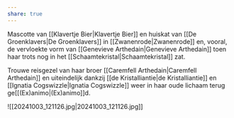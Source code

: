 ```yaml
---
share: true
---
```

Mascotte van [[Klavertje Bier|Klavertje Bier]] en huiskat van [[De Groenklavers|De Groenklavers]] in [[Zwanenrode|Zwanenrode]] en, vooral, de vervloekte vorm van [[Genevieve Arthedain|Genevieve Arthedain]] toen haar trots nog in het [[Schaamtekristal|Schaamtekristal]] zat.

Trouwe reisgezel van haar broer [[Caremfell Arthedain|Caremfell Arthedain]] en uiteindelijk dankzij [[de Kristalliantie|de Kristalliantie]] en [[Ignatia Cogswizzle|Ignatia Cogswizzle]] weer in haar oude lichaam terug ge[[(Ex)animo|(Ex)animo]]d.

![[20241003_121126.jpg|20241003_121126.jpg]]